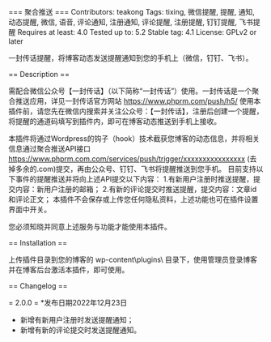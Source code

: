 === 聚合推送 ===
Contributors: teakong
Tags: tixing, 微信提醒, 提醒, 通知, 动态提醒, 微信, 语音, 评论通知, 注册通知, 评论提醒, 注册提醒, 钉钉提醒, 飞书提醒
Requires at least: 4.0
Tested up to: 5.2
Stable tag: 4.1
License: GPLv2 or later

一封传话提醒，将博客动态发送提醒通知到您的手机上（微信，钉钉、飞书）。

== Description ==

需配合微信公众号【一封传话】（以下简称“一封传话”）使用。一封传话是一个聚合推送应用，详见一封传话官方网站 https://www.phprm.com/push/h5/
使用本插件前，请您先在微信内搜索并关注公众号：【一封传话】，注册后创建一个提醒，将提醒的通道码填写到插件内，即可在博客动态推送到手机上接收。

本插件将通过Wordpress的钩子（hook）技术截获您博客的动态信息，并将相关信息通过聚合推送API接口 https://www.phprm.com.com/services/push/trigger/xxxxxxxxxxxxxxxx (去掉多余的.com)提交，再由公众号、钉钉、飞书将提醒推送到您手机。
目前支持以下事件的提醒推送并将向上述API提交以下内容：
1.有新用户注册时推送提醒，提交内容：新用户注册的邮箱；
2.有新的评论提交时推送提醒，提交内容：文章id和评论正文；
本插件不会保存或上传您任何隐私资料，上述功能也可在插件设置界面中开关。

您必须知晓并同意上述服务与功能才能使用本插件。

== Installation ==

上传插件目录到您的博客的 wp-content\plugins\ 目录下，使用管理员登录博客并在博客后台激活本插件，即可使用。

== Changelog ==

= 2.0.0 =
*发布日期2022年12月23日

* 新增有新用户注册时发送提醒通知；
* 新增有新的评论提交时发送提醒通知。